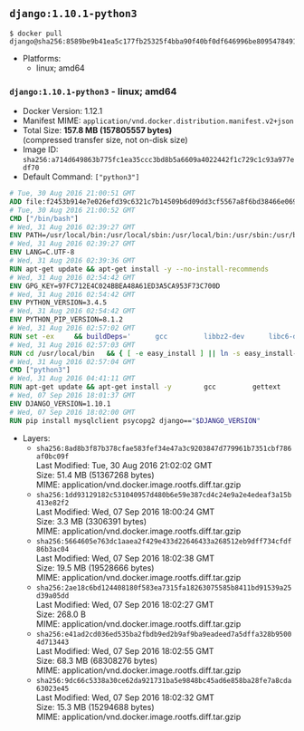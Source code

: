 ## `django:1.10.1-python3`

```console
$ docker pull django@sha256:8589be9b41ea5c177fb25325f4bba90f40bf0df646996be8095478491099dd6a
```

-	Platforms:
	-	linux; amd64

### `django:1.10.1-python3` - linux; amd64

-	Docker Version: 1.12.1
-	Manifest MIME: `application/vnd.docker.distribution.manifest.v2+json`
-	Total Size: **157.8 MB (157805557 bytes)**  
	(compressed transfer size, not on-disk size)
-	Image ID: `sha256:a714d649863b775fc1ea35ccc3bd8b5a6609a4022442f1c729c1c93a977edf70`
-	Default Command: `["python3"]`

```dockerfile
# Tue, 30 Aug 2016 21:00:51 GMT
ADD file:f2453b914e7e026efd39c6321c7b14509b6d09dd3cf5567a8f6bd38466e06954 in / 
# Tue, 30 Aug 2016 21:00:52 GMT
CMD ["/bin/bash"]
# Wed, 31 Aug 2016 02:39:27 GMT
ENV PATH=/usr/local/bin:/usr/local/sbin:/usr/local/bin:/usr/sbin:/usr/bin:/sbin:/bin
# Wed, 31 Aug 2016 02:39:27 GMT
ENV LANG=C.UTF-8
# Wed, 31 Aug 2016 02:39:36 GMT
RUN apt-get update && apt-get install -y --no-install-recommends 		ca-certificates 		libsqlite3-0 		libssl1.0.0 	&& rm -rf /var/lib/apt/lists/*
# Wed, 31 Aug 2016 02:54:42 GMT
ENV GPG_KEY=97FC712E4C024BBEA48A61ED3A5CA953F73C700D
# Wed, 31 Aug 2016 02:54:42 GMT
ENV PYTHON_VERSION=3.4.5
# Wed, 31 Aug 2016 02:54:42 GMT
ENV PYTHON_PIP_VERSION=8.1.2
# Wed, 31 Aug 2016 02:57:02 GMT
RUN set -ex 	&& buildDeps=' 		gcc 		libbz2-dev 		libc6-dev 		liblzma-dev 		libncurses-dev 		libreadline-dev 		libsqlite3-dev 		libssl-dev 		make 		tcl-dev 		tk-dev 		wget 		xz-utils 		zlib1g-dev 	' 	&& apt-get update && apt-get install -y $buildDeps --no-install-recommends && rm -rf /var/lib/apt/lists/* 		&& wget -O python.tar.xz "https://www.python.org/ftp/python/${PYTHON_VERSION%%[a-z]*}/Python-$PYTHON_VERSION.tar.xz" 	&& wget -O python.tar.xz.asc "https://www.python.org/ftp/python/${PYTHON_VERSION%%[a-z]*}/Python-$PYTHON_VERSION.tar.xz.asc" 	&& export GNUPGHOME="$(mktemp -d)" 	&& gpg --keyserver ha.pool.sks-keyservers.net --recv-keys "$GPG_KEY" 	&& gpg --batch --verify python.tar.xz.asc python.tar.xz 	&& rm -r "$GNUPGHOME" python.tar.xz.asc 	&& mkdir -p /usr/src/python 	&& tar -xJC /usr/src/python --strip-components=1 -f python.tar.xz 	&& rm python.tar.xz 		&& cd /usr/src/python 	&& ./configure 		--enable-loadable-sqlite-extensions 		--enable-shared 	&& make -j$(nproc) 	&& make install 	&& ldconfig 		&& if [ ! -e /usr/local/bin/pip3 ]; then : 		&& wget -O /tmp/get-pip.py 'https://bootstrap.pypa.io/get-pip.py' 		&& python3 /tmp/get-pip.py "pip==$PYTHON_PIP_VERSION" 		&& rm /tmp/get-pip.py 	; fi 	&& pip3 install --no-cache-dir --upgrade --force-reinstall "pip==$PYTHON_PIP_VERSION" 	&& [ "$(pip list |tac|tac| awk -F '[ ()]+' '$1 == "pip" { print $2; exit }')" = "$PYTHON_PIP_VERSION" ] 		&& find /usr/local -depth 		\( 			\( -type d -a -name test -o -name tests \) 			-o 			\( -type f -a -name '*.pyc' -o -name '*.pyo' \) 		\) -exec rm -rf '{}' + 	&& apt-get purge -y --auto-remove $buildDeps 	&& rm -rf /usr/src/python ~/.cache
# Wed, 31 Aug 2016 02:57:03 GMT
RUN cd /usr/local/bin 	&& { [ -e easy_install ] || ln -s easy_install-* easy_install; } 	&& ln -s idle3 idle 	&& ln -s pydoc3 pydoc 	&& ln -s python3 python 	&& ln -s python3-config python-config
# Wed, 31 Aug 2016 02:57:04 GMT
CMD ["python3"]
# Wed, 31 Aug 2016 04:41:11 GMT
RUN apt-get update && apt-get install -y 		gcc 		gettext 		mysql-client libmysqlclient-dev 		postgresql-client libpq-dev 		sqlite3 	--no-install-recommends && rm -rf /var/lib/apt/lists/*
# Wed, 07 Sep 2016 18:01:37 GMT
ENV DJANGO_VERSION=1.10.1
# Wed, 07 Sep 2016 18:02:00 GMT
RUN pip install mysqlclient psycopg2 django=="$DJANGO_VERSION"
```

-	Layers:
	-	`sha256:8ad8b3f87b378cfae583fef34e47a3c9203847d779961b7351cbf786af0bc09f`  
		Last Modified: Tue, 30 Aug 2016 21:02:02 GMT  
		Size: 51.4 MB (51367268 bytes)  
		MIME: application/vnd.docker.image.rootfs.diff.tar.gzip
	-	`sha256:1dd93129182c531040957d480b6e59e387cd4c24e9a2e4edeaf3a15b413e82f2`  
		Last Modified: Wed, 07 Sep 2016 18:00:24 GMT  
		Size: 3.3 MB (3306391 bytes)  
		MIME: application/vnd.docker.image.rootfs.diff.tar.gzip
	-	`sha256:5664605e763dc1aaea2f429e433d22646433a268512eb9dff734cfdf86b3ac04`  
		Last Modified: Wed, 07 Sep 2016 18:02:38 GMT  
		Size: 19.5 MB (19528666 bytes)  
		MIME: application/vnd.docker.image.rootfs.diff.tar.gzip
	-	`sha256:2ae18c6bd124408180f583ea7315fa18263075585b8411bd91539a25d39a05dd`  
		Last Modified: Wed, 07 Sep 2016 18:02:27 GMT  
		Size: 268.0 B  
		MIME: application/vnd.docker.image.rootfs.diff.tar.gzip
	-	`sha256:e41ad2cd036ed535ba2fbdb9ed2b9af9ba9eadeed7a5dffa328b95004d713443`  
		Last Modified: Wed, 07 Sep 2016 18:02:55 GMT  
		Size: 68.3 MB (68308276 bytes)  
		MIME: application/vnd.docker.image.rootfs.diff.tar.gzip
	-	`sha256:9dc66c5338a30ce62da921731ba5e9848bc45ad6e858ba28fe7a8cda63023e45`  
		Last Modified: Wed, 07 Sep 2016 18:02:32 GMT  
		Size: 15.3 MB (15294688 bytes)  
		MIME: application/vnd.docker.image.rootfs.diff.tar.gzip
